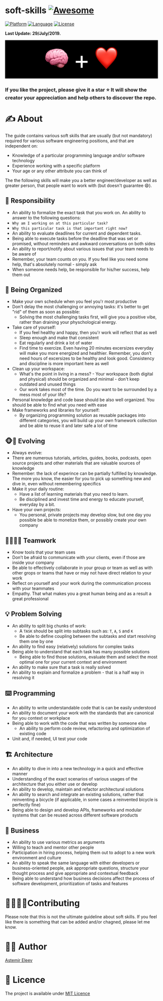 # soft-skills [![Awesome](https://cdn.rawgit.com/sindresorhus/awesome/d7305f38d29fed78fa85652e3a63e154dd8e8829/media/badge.svg)](https://github.com/sindresorhus/awesome)

[![Platform](https://img.shields.io/badge/platform-any-yellow.svg)]()
[![Language](https://img.shields.io/badge/language-any-orange.svg)]()
[![License](https://img.shields.io/badge/license-MIT-blue.svg)]()

**Last Update: 29/July/2019.**

![](cover.png)

### If you like the project, please give it a star ⭐ It will show the creator your appreciation and help others to discover the repo.

# ✍️ About
The guide contains various soft skills that are usually (but not mandatory) required for various software engineering positions, and that are independent on:

- Knowledge of a particular programming language and/or software technology 
- Experience working with a specific platform
- Your age or any other attribute you can think of

The the following skills will make you a better engineer/developer as well as greater person, that people want to work with (but doesn't guarantee 😄).

## 💪 Responsibility 
- An ability to formalize the exact task that you work on. An ability to answer to the following questions:
 - `Why am I working on at this particular task?`
 - `Why this particular task is that important right now?`
- An ability to evaluate deadlines for current and dependent tasks.
 - Being able to execute tasks before the deadline that was set or promised, without reminders and awkward conversations on both sides
- An ability to report/notify about various issues that your team needs to be aware of
- Remember, your team counts on you. If you feel like you need some help, that's absolutely normal - simply ask
- When someone needs help, be responsible for his/her success, help them out

## 🍱 Being Organized
- Make your own schedule when you feel you'r most productive
- Don't delay the most challenging or annoying tasks: it's better to get "rid" of them as soon as possible:
  - Solving the most challenging tasks first, will give you a positive vibe, rather than draining your physchological energy.
- Take care of yourself:
  - If you feel healthy and happy, then you'r work will reflect that as well 
  - Sleep enough and make that consistent
  - Eat regularly and drink a lot of water
  - Find time to exercize. Even having 20 minutes excersizes everyday will make you more energized and healthier. Remember, you don’t need hours of excersizes to be healthy and look good. Consistency and discipline is more important here as well
- Clean up your workspace:
  - What's the point in living in a mess? - Your workspace (both digital and physical) should be organized and minimal - don't keep outdated and unused things
  - Our work takes most of the time. Do you want to be surrounded by a mess most of your life?
- Personal knowledge and code base should be also well organized. You should be able to find what you need with ease
- Make frameworks and libraries for yourself:
  - By organizing programming solution as reusable packages into different categories, you will build up your own framework collection and be able to reuse it and later safe a lot of time

## 🐵👶 Evolving
- Always evolve:
 - There are numerous tutorials, articles, guides, books, podcasts, open source projects and other materials that are valuable sources of knowledge
 - Remember: the lack of experince can be partially fulfilled by knowledge. The more you know, the easier for you to pick up something new and dive in, even without remembering specifics
- Make it your daily routine:
  - Have a list of learning materials that you need to learn. 
  - Be disciplined and invest time and energy to educate yourself, everyday by a bit.
- Have your own projects:
  - You personal, private projects may develop slow, but one day you possible be able to monetize them, or possibly create your own company

## 🦹‍♂️🦹‍♀️ Teamwork
- Know tools that your team uses
- Don’t be afraid to communicate with your clients, even if those are inside your company
- Be able to effectively collaborate in your group or team as well as with other grops or teams that have or may not have direct relation to your work 
- Reflect on yourself and your work during the communication process with your teammates
- Empathy. That what makes you a great human being and as a result a great professional

## 💡 Problem Solving
- An ability to split big chunks of work:
  - A `TASK` should be split into subtasks such as: `T`, `A`, `S` and `K`
  - Be able to define coupling between the subtasks and start resolving them one by one 
- An ability to find easy (relatively) solutions for complex tasks
- Being able to understand that each task has many possible solutions
    - Being able to find those solutions, evaluate them and select the most optimal one for your current context and environment
- An ability to make sure that a task is really solved
- An ability to explain and formalize a problem - that is a half way in resolving it

## ⌨️ Programming
- An ability to write understandable code that is can be easily understood
- An ability to document your work with the standards that are canonical for you context or workplace
- Being able to work with the code that was written by someone else
    - An ability to perform code review, refactoring and optimization of existing code
- Unit and, if needed, UI test your code

## 🏗 Architecture
- An ability to dive in into a new technology in a quick and effective manner
- Understanding of the exact scenarios of various usages of the architecture that you either use or develop
- An ability to develop, maintain and refactor architectural solutions
- An ability to search and integrate an existing solutions, rather that reinventing a bicycle (if applicable, in some cases a reinvented bicycle is perfectly fine)
- Being able to design and develop APIs, frameworks and modular systems that can be reused across different software products 

## 💼 Business
- An ability to use various metrics as arguments
- Willing to teach and mentor other people
- Participation in hiring process, helping them out to adopt to a new work environment and culture
- An ability to speak the same language with either developers or business-oriented people, ask appropriate questions, structure your thought process and give appropriate and contextual feedback
- Being able to understand how business decisions affect the process of software development, prioritization of tasks and features

# 🙋‍♂️🙋‍♀️Contributing
Please note that this is not the ultimate guideline about soft skills. If you feel like there is something that can be added and/or chagned, please let me know.

# 👨‍💻 Author
[Astemir Eleev](https://github.com/jVirus)

# 🔖 Licence 
The project is available under [MIT Licence](https://github.com/jVirus/soft-skills/blob/master/LICENSE)
